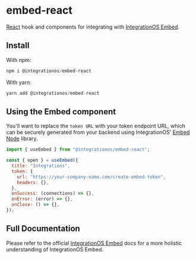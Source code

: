 # embed-react

[React](https://react.dev/) hook and components for integrating with [IntegrationOS Embed](https://docs.integrationos.com/docs/embed-overview).

## Install

With npm:

```jsx
npm i @integrationos/embed-react
```

With yarn:

```jsx
yarn add @integrationos/embed-react
```

## Using the Embed component

You'll want to replace the `token URL` with your token endpoint URL, which can be securely generated from your backend using IntegrationOS' [Embed Node](https://www.npmjs.com/package/@integrationos/embed-node) library.

```jsx
import { useEmbed } from "@integrationos/embed-react";

const { open } = useEmbed({
  title: "Integrations",
  token: {
    url: "https://your-company-name.com/create-embed-token",
    headers: {},
  },
  onSuccess: (connections) => {},
  onError: (error) => {},
  onClose: () => {},
});
```

## Full Documentation

Please refer to the official [IntegrationOS Embed](https://docs.integrationos.com/docs/embed-overview) docs for a more holistic understanding of IntegrationOS Embed.
